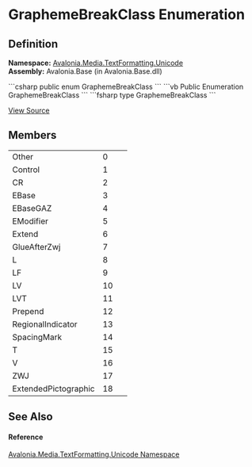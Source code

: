 # GraphemeBreakClass Enumeration




## Definition
**Namespace:** <a href="N_Avalonia_Media_TextFormatting_Unicode">Avalonia.Media.TextFormatting.Unicode</a>  
**Assembly:** Avalonia.Base (in Avalonia.Base.dll)

<Tabs groupId="api-code-preview">
<TabItem value="csharp" label="C#">
```csharp
public enum GraphemeBreakClass
```
</TabItem>
<TabItem value="vb" label="VB">
```vb
Public Enumeration GraphemeBreakClass
```
</TabItem>
<TabItem value="fsharp" label="F#">
```fsharp
type GraphemeBreakClass
```
</TabItem>
</Tabs>



<a href="https://github.com/AvaloniaUI/Avalonia/tree/master/src/Avalonia.Base/Media/TextFormatting/Unicode/GraphemeBreakClass.cs" title="View the source code">View Source</a>



## Members
<table>
<tr>
<td>Other</td>
<td>0</td>
<td> </td>
</tr>
<tr>
<td>Control</td>
<td>1</td>
<td> </td>
</tr>
<tr>
<td>CR</td>
<td>2</td>
<td> </td>
</tr>
<tr>
<td>EBase</td>
<td>3</td>
<td> </td>
</tr>
<tr>
<td>EBaseGAZ</td>
<td>4</td>
<td> </td>
</tr>
<tr>
<td>EModifier</td>
<td>5</td>
<td> </td>
</tr>
<tr>
<td>Extend</td>
<td>6</td>
<td> </td>
</tr>
<tr>
<td>GlueAfterZwj</td>
<td>7</td>
<td> </td>
</tr>
<tr>
<td>L</td>
<td>8</td>
<td> </td>
</tr>
<tr>
<td>LF</td>
<td>9</td>
<td> </td>
</tr>
<tr>
<td>LV</td>
<td>10</td>
<td> </td>
</tr>
<tr>
<td>LVT</td>
<td>11</td>
<td> </td>
</tr>
<tr>
<td>Prepend</td>
<td>12</td>
<td> </td>
</tr>
<tr>
<td>RegionalIndicator</td>
<td>13</td>
<td> </td>
</tr>
<tr>
<td>SpacingMark</td>
<td>14</td>
<td> </td>
</tr>
<tr>
<td>T</td>
<td>15</td>
<td> </td>
</tr>
<tr>
<td>V</td>
<td>16</td>
<td> </td>
</tr>
<tr>
<td>ZWJ</td>
<td>17</td>
<td> </td>
</tr>
<tr>
<td>ExtendedPictographic</td>
<td>18</td>
<td> </td>
</tr>
</table>

## See Also


#### Reference
<a href="N_Avalonia_Media_TextFormatting_Unicode">Avalonia.Media.TextFormatting.Unicode Namespace</a>  

